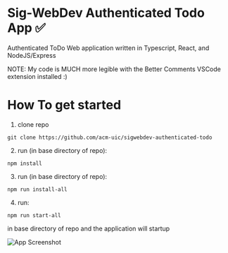 # Sig-WebDev Authenticated Todo App :white_check_mark:
Authenticated ToDo Web application written in Typescript, React, and NodeJS/Express

NOTE: My code is MUCH more legible with the Better Comments VSCode extension installed :)

# How To get started
1. clone repo 
```
git clone https://github.com/acm-uic/sigwebdev-authenticated-todo
```
2. run (in base directory of repo): 
```
npm install 
```

3. run (in base directory of repo):
```
npm run install-all
```

4. run:
```
npm run start-all
```
in base directory of repo and the application will startup 

![App Screenshot](https://i.imgur.com/qaGK5jw.png)
